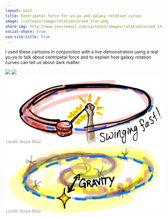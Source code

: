 ```yaml
---
layout: post
title: Centripetal force for yo-yo and galaxy rotation curves
image: /cartoons/image/rotationcurve4_star.png
share-img: http://www.jessiemuir.com/cartoons/images/rotationcurve4_star.png
social-share: true
use-site-title: true
---
```


I used these cartoons in conjunction with a live demonstration using a real yo-yo to talk about centripetal force and to explain how galaxy rotation curves can tell us about dark matter. 

![](/cartoons/images/rotationcurve3_yoyo.png)
![](/cartoons/images/rotationcurve3_yoyo_slow.png)
![](/cartoons/images/rotationcurve3_yoyo_fast.png)
![](/cartoons/images/rotationcurve4_star.png)

